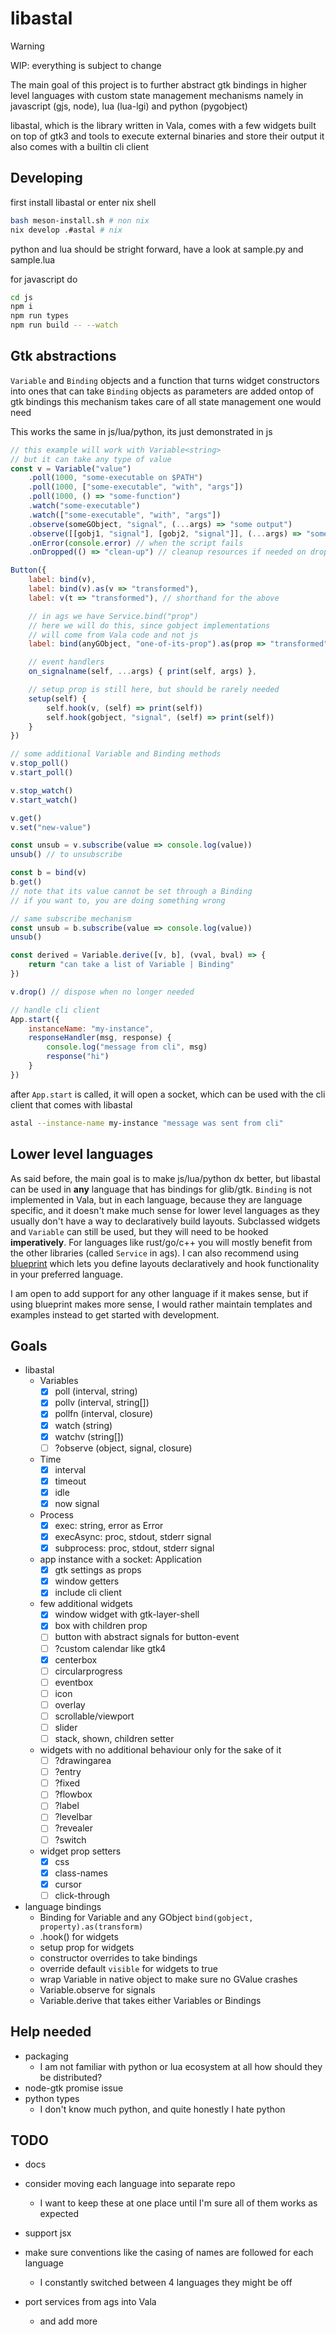 # libastal

> [!WARNING]
> WIP: everything is subject to change

The main goal of this project is to further abstract gtk bindings in higher level
languages with custom state management mechanisms namely in javascript (gjs, node),
lua (lua-lgi) and python (pygobject)

libastal, which is the library written in Vala, comes with
a few widgets built on top of gtk3 and
tools to execute external binaries and store their output
it also comes with a builtin cli client

## Developing

first install libastal or enter nix shell

```bash
bash meson-install.sh # non nix
nix develop .#astal # nix
```

python and lua should be stright forward, have a look at sample.py and sample.lua

for javascript do

```bash
cd js
npm i
npm run types
npm run build -- --watch
```

## Gtk abstractions

`Variable` and `Binding` objects and a function that turns widget constructors
into ones that can take `Binding` objects as parameters are added ontop of gtk bindings
this mechanism takes care of all state management one would need

This works the same in js/lua/python, its just demonstrated in js

```javascript
// this example will work with Variable<string>
// but it can take any type of value
const v = Variable("value")
    .poll(1000, "some-executable on $PATH")
    .poll(1000, ["some-executable", "with", "args"])
    .poll(1000, () => "some-function")
    .watch("some-executable")
    .watch(["some-executable", "with", "args"])
    .observe(someGObject, "signal", (...args) => "some output")
    .observe([[gobj1, "signal"], [gobj2, "signal"]], (...args) => "some output")
    .onError(console.error) // when the script fails
    .onDropped(() => "clean-up") // cleanup resources if needed on drop() or GC

Button({
    label: bind(v),
    label: bind(v).as(v => "transformed"),
    label: v(t => "transformed"), // shorthand for the above

    // in ags we have Service.bind("prop")
    // here we will do this, since gobject implementations
    // will come from Vala code and not js
    label: bind(anyGObject, "one-of-its-prop").as(prop => "transformed"),

    // event handlers
    on_signalname(self, ...args) { print(self, args) },

    // setup prop is still here, but should be rarely needed
    setup(self) {
        self.hook(v, (self) => print(self))
        self.hook(gobject, "signal", (self) => print(self))
    }
})

// some additional Variable and Binding methods
v.stop_poll()
v.start_poll()

v.stop_watch()
v.start_watch()

v.get()
v.set("new-value")

const unsub = v.subscribe(value => console.log(value))
unsub() // to unsubscribe

const b = bind(v)
b.get()
// note that its value cannot be set through a Binding
// if you want to, you are doing something wrong

// same subscribe mechanism
const unsub = b.subscribe(value => console.log(value))
unsub()

const derived = Variable.derive([v, b], (vval, bval) => {
    return "can take a list of Variable | Binding"
})

v.drop() // dispose when no longer needed

// handle cli client
App.start({
    instanceName: "my-instance",
    responseHandler(msg, response) {
        console.log("message from cli", msg)
        response("hi")
    }
})
```

after `App.start` is called, it will open a socket, which can be used
with the cli client that comes with libastal

```bash
astal --instance-name my-instance "message was sent from cli"
```

## Lower level languages

As said before, the main goal is to make js/lua/python dx better, but libastal
can be used in **any** language that has bindings for glib/gtk.
`Binding` is not implemented in Vala, but in each language, because
they are language specific, and it doesn't make much sense for lower
level languages as they usually don't have a way to declaratively build
layouts. Subclassed widgets and `Variable` can still be used, but they will
need to be hooked **imperatively**. For languages like rust/go/c++
you will mostly benefit from the other libraries (called `Service` in ags).
I can also recommend using [blueprint](https://jwestman.pages.gitlab.gnome.org/blueprint-compiler/)
which lets you define layouts declaratively and hook functionality in your
preferred language.

I am open to add support for any other language if it makes sense,
but if using blueprint makes more sense, I would rather maintain
templates and examples instead to get started with development.

## Goals

- libastal
  - Variables
    - [x] poll (interval, string)
    - [x] pollv (interval, string[])
    - [x] pollfn (interval, closure)
    - [x] watch (string)
    - [x] watchv (string[])
    - [ ] ?observe (object, signal, closure)
  - Time
    - [x] interval
    - [x] timeout
    - [x] idle
    - [x] now signal
  - Process
    - [x] exec: string, error as Error
    - [x] execAsync: proc, stdout, stderr signal
    - [x] subprocess: proc, stdout, stderr signal
  - app instance with a socket: Application
    - [x] gtk settings as props
    - [x] window getters
    - [x] include cli client
  - few additional widgets
    - [x] window widget with gtk-layer-shell
    - [x] box with children prop
    - [ ] button with abstract signals for button-event
    - [ ] ?custom calendar like gtk4
    - [x] centerbox
    - [ ] circularprogress
    - [ ] eventbox
    - [ ] icon
    - [ ] overlay
    - [ ] scrollable/viewport
    - [ ] slider
    - [ ] stack, shown, children setter
  - widgets with no additional behaviour only for the sake of it
    - [ ] ?drawingarea
    - [ ] ?entry
    - [ ] ?fixed
    - [ ] ?flowbox
    - [ ] ?label
    - [ ] ?levelbar
    - [ ] ?revealer
    - [ ] ?switch
  - widget prop setters
    - [x] css
    - [x] class-names
    - [x] cursor
    - [ ] click-through

- language bindings
  - Binding for Variable and any GObject `bind(gobject, property).as(transform)`
  - .hook() for widgets
  - setup prop for widgets
  - constructor overrides to take bindings
  - override default `visible` for widgets to true
  - wrap Variable in native object to make sure no GValue crashes
  - Variable.observe for signals
  - Variable.derive that takes either Variables or Bindings

## Help needed

- packaging
  - I am not familiar with python or lua ecosystem at all how should they be distributed?
- node-gtk promise issue
- python types
  - I don't know much python, and quite honestly I hate python

## TODO

- docs
- consider moving each language into separate repo
  - I want to keep these at one place until I'm sure all of them works as expected
- support jsx
- make sure conventions like the casing of names are followed for each language
  - I constantly switched between 4 languages they might be off

- port services from ags into Vala
  - and add more
